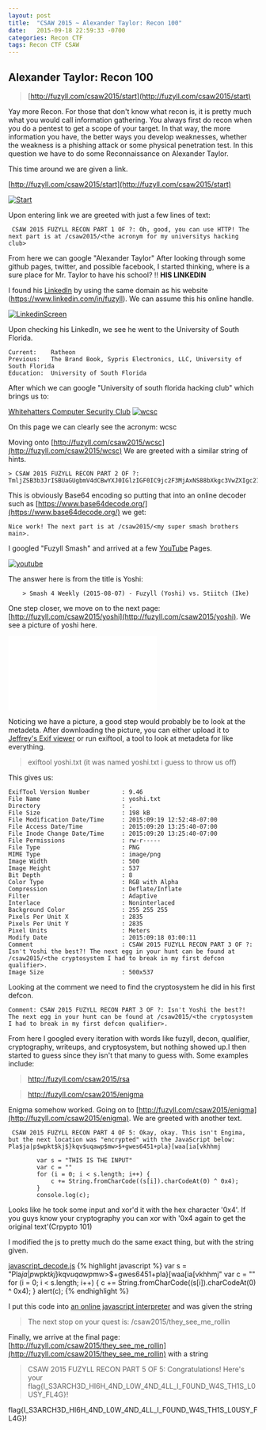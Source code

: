 ```yaml
---
layout: post
title:  "CSAW 2015 ~ Alexander Taylor: Recon 100"
date:   2015-09-18 22:59:33 -0700
categories: Recon CTF
tags: Recon CTF CSAW
---
```


Alexander Taylor: Recon 100
---------

> [http://fuzyll.com/csaw2015/start](http://fuzyll.com/csaw2015/start)

Yay more Recon. For those that don't know what recon is, it is pretty much what you would call information gathering. You always first do recon when you do a pentest to get a scope of your target. In that way, the more information you have, the better ways you develop weaknesses, whether the weakness is a phishing attack or some physical penetration test. In this question we have to do some Reconnaissance on Alexander Taylor. 

This time around we are given a link. 

[http://fuzyll.com/csaw2015/start](http://fuzyll.com/csaw2015/start)

[![Start]({{site.url}}/images/csaw/step1.png)]({{site.url}}/images/csaw/step1.png)

Upon entering link we are greeted with just a few lines of text:

```
 CSAW 2015 FUZYLL RECON PART 1 OF ?: Oh, good, you can use HTTP! The next part is at /csaw2015/<the acronym for my universitys hacking club>
```


From here we can google "Alexander Taylor" After looking through some github pages, twitter, and possible facebook, I started thinking, where is a sure place for Mr. Taylor to have his school? !! **HIS LINKEDIN**

I found his [LinkedIn](https://www.linkedin.com/in/fuzyll) by using the same domain as his website (https://www.linkedin.com/in/fuzyll). We can assume this his online handle.

[![LinkedinScreen]({{site.url}}/images/csaw/LinkedIn.png)]({{site.url}}/images/csaw/LinkedIn.png)

Upon checking his LinkedIn, we see he went to the University of South Florida.

```
Current:	Ratheon
Previous:	The Brand Book, Sypris Electronics, LLC, University of South Florida
Education: 	University of South Florida
```

After which we can google "University of south florida hacking club" which brings us to:

[Whitehatters Computer Security Club](http://www.wcsc.usf.edu/)
[![wcsc]({{site.url}}/images/csaw/wcsc.png)]({{site.url}}/images/csaw/wcsc.png)

On this page we can clearly see the acronym: wcsc

Moving onto [http://fuzyll.com/csaw2015/wcsc](http://fuzyll.com/csaw2015/wcsc) We are greeted with a similar string of hints.

	> CSAW 2015 FUZYLL RECON PART 2 OF ?: TmljZSB3b3JrISBUaGUgbmV4dCBwYXJ0IGlzIGF0IC9jc2F3MjAxNS88bXkgc3VwZXIgc21hc2ggYnJvdGhlcnMgbWFpbj4uCg==

This is obviously Base64 encoding so putting that into an online decoder such as [https://www.base64decode.org/](https://www.base64decode.org/) we get:

```
Nice work! The next part is at /csaw2015/<my super smash brothers main>.
```
I googled "Fuzyll Smash" and arrived at a few [YouTube](https://www.youtube.com/watch?v=59QQ9UevSuE) Pages.

[![youtube]({{site.url}}/images/csaw/youtube.png)]({{site.url}}/images/csaw/youtube.png)

The answer here is from the title is Yoshi:

		> Smash 4 Weekly (2015-08-07) - Fuzyll (Yoshi) vs. Stiitch (Ike)


One step closer, we move on to the next page: [http://fuzyll.com/csaw2015/yoshi](http://fuzyll.com/csaw2015/yoshi). We see a picture of yoshi here. 

[![Yoshi]({{site.url}}/images/csaw/yoshi.txt)]({{site.url}}/images/csaw/yoshi.txt)

Noticing we have a picture, a good step would probably be to look at the metadeta. After downloading the picture, you can either upload it to [Jeffrey's Exif viewer](http://regex.info/exif.cgi) or run exiftool, a tool to look at metadeta for like everything.

> exiftool yoshi.txt (it was named yoshi.txt i guess to throw us off)

This gives us:

```
ExifTool Version Number         : 9.46
File Name                       : yoshi.txt
Directory                       : .
File Size                       : 198 kB
File Modification Date/Time     : 2015:09:19 12:52:48-07:00
File Access Date/Time           : 2015:09:20 13:25:40-07:00
File Inode Change Date/Time     : 2015:09:20 13:25:40-07:00
File Permissions                : rw-r-----
File Type                       : PNG
MIME Type                       : image/png
Image Width                     : 500
Image Height                    : 537
Bit Depth                       : 8
Color Type                      : RGB with Alpha
Compression                     : Deflate/Inflate
Filter                          : Adaptive
Interlace                       : Noninterlaced
Background Color                : 255 255 255
Pixels Per Unit X               : 2835
Pixels Per Unit Y               : 2835
Pixel Units                     : Meters
Modify Date                     : 2015:09:18 03:00:11
Comment                         : CSAW 2015 FUZYLL RECON PART 3 OF ?: Isn't Yoshi the best?! The next egg in your hunt can be found at /csaw2015/<the cryptosystem I had to break in my first defcon qualifier>.
Image Size                      : 500x537
```

Looking at the comment we need to find the cryptosystem he did in his first defcon.

```
Comment: CSAW 2015 FUZYLL RECON PART 3 OF ?: Isn't Yoshi the best?! The next egg in your hunt can be found at /csaw2015/<the cryptosystem I had to break in my first defcon qualifier>.
```

From here I googled every iteration with words like fuzyll, decon, qualifier, cryptography, writeups, and cryptosystem, but nothing showed up.I then started to guess since they isn't that many to guess with. Some examples include:

>http://fuzyll.com/csaw2015/rsa

>http://fuzyll.com/csaw2015/enigma

Enigma somehow worked. Going on to [http://fuzyll.com/csaw2015/enigma](http://fuzyll.com/csaw2015/enigma). We are greeted with another text.

```
 CSAW 2015 FUZYLL RECON PART 4 OF 5: Okay, okay. This isn't Engima, but the next location was "encrypted" with the JavaScript below: Pla$ja|p$wpkt$kj$}kqv$uqawp$mw>$+gwes6451+pla}[waa[ia[vkhhmj
		
		var s = "THIS IS THE INPUT"
		var c = ""
		for (i = 0; i < s.length; i++) {
		    c += String.fromCharCode((s[i]).charCodeAt(0) ^ 0x4);
		}
		console.log(c);
```

Looks like he took some input and xor'd it with the hex character '0x4'. If you guys know your cryptography you can xor with '0x4 again to get the original text'(Crpypto 101)

I modified the js to pretty much do the same exact thing, but with the string given.

[javascript_decode.js]({{site.url}}/assets/csaw/javascript_decode.js)
{% highlight javascript %}
var s = "Pla$ja|p$wpkt$kj$}kqv$uqawp$mw>$+gwes6451+pla}[waa[ia[vkhhmj"
var c = ""
for (i = 0; i < s.length; i++) 
{
	c += String.fromCharCode((s[i]).charCodeAt(0) ^ 0x4);
}
alert(c);
{% endhighlight %}

I put this code into [an online javascript interpreter](http://www.webtoolkitonline.com/javascript-tester.html) and was given the string

> The next stop on your quest is: /csaw2015/they_see_me_rollin

Finally, we arrive at the final page:	[http://fuzyll.com/csaw2015/they_see_me_rollin](http://fuzyll.com/csaw2015/they_see_me_rollin) with a string

> CSAW 2015 FUZYLL RECON PART 5 OF 5: Congratulations! Here's your flag{I_S3ARCH3D_HI6H_4ND_L0W_4ND_4LL_I_F0UND_W4S_TH1S_L0USY_FL4G}!

flag{I_S3ARCH3D_HI6H_4ND_L0W_4ND_4LL_I_F0UND_W4S_TH1S_L0USY_FL4G}!
